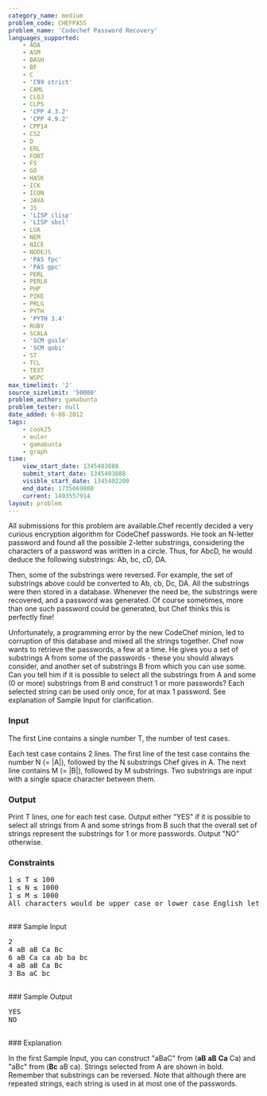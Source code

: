 ```yaml
---
category_name: medium
problem_code: CHEFPASS
problem_name: 'Codechef Password Recovery'
languages_supported:
    - ADA
    - ASM
    - BASH
    - BF
    - C
    - 'C99 strict'
    - CAML
    - CLOJ
    - CLPS
    - 'CPP 4.3.2'
    - 'CPP 4.9.2'
    - CPP14
    - CS2
    - D
    - ERL
    - FORT
    - FS
    - GO
    - HASK
    - ICK
    - ICON
    - JAVA
    - JS
    - 'LISP clisp'
    - 'LISP sbcl'
    - LUA
    - NEM
    - NICE
    - NODEJS
    - 'PAS fpc'
    - 'PAS gpc'
    - PERL
    - PERL6
    - PHP
    - PIKE
    - PRLG
    - PYTH
    - 'PYTH 3.4'
    - RUBY
    - SCALA
    - 'SCM guile'
    - 'SCM qobi'
    - ST
    - TCL
    - TEXT
    - WSPC
max_timelimit: '2'
source_sizelimit: '50000'
problem_author: gamabunta
problem_tester: null
date_added: 6-08-2012
tags:
    - cook25
    - euler
    - gamabunta
    - graph
time:
    view_start_date: 1345403888
    submit_start_date: 1345403888
    visible_start_date: 1345402200
    end_date: 1735669800
    current: 1493557914
layout: problem
---
```

All submissions for this problem are available.Chef recently decided a very curious encryption algorithm for CodeChef passwords. He took an N-letter password and found all the possible
2-letter substrings, considering the characters of a password was written in a circle. Thus, for AbcD, he would deduce the following
substrings: Ab, bc, cD, DA.

Then, some of the substrings were reversed. For example, the set of substrings above could be converted to Ab, cb, Dc, DA. All
the substrings were then stored in a database. Whenever the need be, the substrings were recovered, and a password was generated. Of course
sometimes, more than one such password could be generated, but Chef thinks this is perfectly fine!

Unfortunately, a programming error by the new CodeChef minion, led to corruption of this database and mixed all the strings together.
Chef now wants to retrieve the passwords, a few at a time. He gives you a set of substrings A from some of the passwords - these you
should always consider, and another set of substrings B from which you can use some. Can you tell him if it is possible to select all the substrings
from A and some (0 or more) substrings from B and construct 1 or more passwords? Each selected string can be used only once, for at max 1
password. See explanation of Sample Input for clarification.

### Input

The first Line contains a single number T, the number of test cases.

Each test case contains 2 lines.
The first line of the test case contains the number N (= |A|), followed by the N substrings Chef gives in A. The next line contains
M (= |B|), followed by M substrings. Two substrings are input with a single space character between them.

### Output

Print T lines, one for each test case. Output either "YES" if it is possible to select all strings from A and some strings from B
such that the overall set of strings represent the substrings for 1 or more passwords. Output "NO" otherwise.

### Constraints

<pre>1 ≤ T ≤ 100
1 ≤ N ≤ 1000
1 ≤ M ≤ 1000
All characters would be upper case or lower case English letters. Passwords are case sensitive.

</pre>### Sample Input
<pre>2
4 aB aB Ca Bc
6 aB Ca ca ab ba bc
4 aB aB Ca Bc
3 Ba aC bc

</pre>### Sample Output
<pre>YES
NO

</pre>### Explanation
In the first Sample Input, you can construct "aBaC" from (**aB** **aB** **Ca** Ca) and
"aBc" from (**Bc** aB ca). Strings selected from A are shown in bold. Remember that substrings can be reversed. Note
that although there are repeated strings, each string is used in at most one of the passwords.
